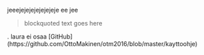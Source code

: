  jeeejejejejejejejeje ee jee
<blockquote><p>blockquoted text goes here</p></blockquote>.
laura ei osaa
[GitHub](https://github.com/OttoMakinen/otm2016/blob/master/kayttoohje)
